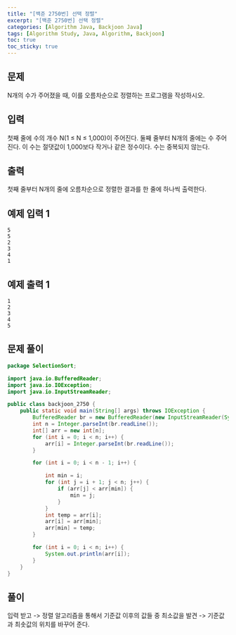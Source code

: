 ```yaml
---
title: "[백준 2750번] 선택 정렬"
excerpt: "[백준 2750번] 선택 정렬"
categories: [Algorithm Java, Backjoon Java]
tags: [Algorithm Study, Java, Algorithm, Backjoon]
toc: true
toc_sticky: true
---
```


## 문제

N개의 수가 주어졌을 때, 이를 오름차순으로 정렬하는 프로그램을 작성하시오.

## 입력

첫째 줄에 수의 개수 N(1 ≤ N ≤ 1,000)이 주어진다. 둘째 줄부터 N개의 줄에는 수 주어진다. 이 수는 절댓값이 1,000보다 작거나 같은 정수이다. 수는 중복되지 않는다.

## 출력

첫째 줄부터 N개의 줄에 오름차순으로 정렬한 결과를 한 줄에 하나씩 출력한다.

## 예제 입력 1

```
5
5
2
3
4
1

```

## 예제 출력 1

```
1
2
3
4
5
```

## 문제 풀이

```java
package SelectionSort;

import java.io.BufferedReader;
import java.io.IOException;
import java.io.InputStreamReader;

public class backjoon_2750 {
    public static void main(String[] args) throws IOException {
        BufferedReader br = new BufferedReader(new InputStreamReader(System.in));
        int n = Integer.parseInt(br.readLine());
        int[] arr = new int[n];
        for (int i = 0; i < n; i++) {
            arr[i] = Integer.parseInt(br.readLine());
        }

        for (int i = 0; i < n - 1; i++) {

            int min = i;
            for (int j = i + 1; j < n; j++) {
                if (arr[j] < arr[min]) {
                    min = j;
                }
            }
            int temp = arr[i];
            arr[i] = arr[min];
            arr[min] = temp;
        }

        for (int i = 0; i < n; i++) {
            System.out.println(arr[i]);
        }
    }
}
```

## 풀이

입력 받고 -> 정렬 알고리즘을 통해서 기준값 이후의 값들 중 최소값을 발견 -> 기준값과 최솟값의 위치를 바꾸어 준다.
